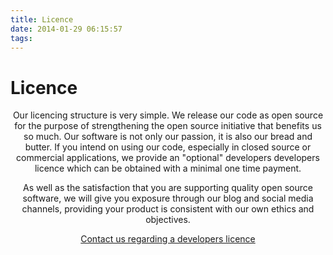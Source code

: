 ```yaml
---
title: Licence
date: 2014-01-29 06:15:57
tags: 
---
```

# Licence

<center><p>Our licencing structure is very simple. We release our code as open source for the purpose of strengthening the open source initiative that benefits us so much. Our software is not only our passion, it is also our bread and butter. If you intend on using our code, especially in closed source or commercial applications, we provide an "optional" developers developers licence which can be obtained with a minimal one time payment. </p>

<p>As well as the satisfaction that you are supporting quality open source software, we will give you exposure through our blog and social media channels, providing your product is consistent with our own ethics and objectives.</p>

<p><span class="contact"><a href="mailto:mail@sourcey.com">Contact us regarding a developers licence</a></span></p></center>